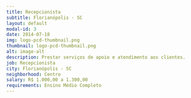```yaml
---
title: Recepcionista
subtitle: Florianópolis - SC
layout: default
modal-id: 3
date: 2014-07-18
img: logo-pcd-thumbnail.png
thumbnail: logo-pcd-thumbnail.png
alt: image-alt
description: Prestar serviços de apoio e atendimento aos clientes.
job: Recepcionista
city: Florianópolis - SC
neighborhood: Centro
salary: R$ 1.000,00 a 1.300,00
requirements: Ensino Médio Completo
---
```

